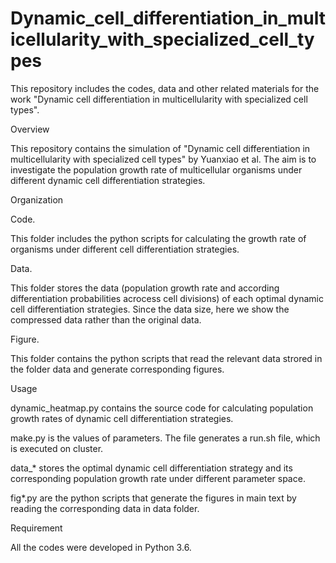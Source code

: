 # Dynamic_cell_differentiation_in_multicellularity_with_specialized_cell_types
This repository includes the codes, data and other related materials for the work "Dynamic cell differentiation in multicellularity with specialized cell types".

Overview

This repository contains the simulation of "Dynamic cell differentiation in multicellularity with specialized cell types" by Yuanxiao et al. The aim is to investigate the population growth rate of multicellular organisms under different dynamic cell differentiation strategies.

Organization

Code.

This folder includes the python scripts for calculating the growth rate of organisms under different cell differentiation strategies.

Data.

This folder stores the data (population growth rate and according differentiation probabilities acrocess cell divisions) of each optimal dynamic cell differentiation strategies. Since the data size, here we show the compressed data rather than the original data.

Figure.

This folder contains the python scripts that read the relevant data strored in the folder data and generate corresponding figures.

Usage

dynamic_heatmap.py contains the source code for calculating population growth rates of dynamic cell differentiation strategies.

make.py is the values of parameters. The file generates a run.sh file, which is executed on cluster.

data_* stores the optimal dynamic cell differentiation strategy and its corresponding population growth rate under different parameter space.

fig*.py are the python scripts that generate the figures in main text by reading the corresponding data in data folder.

Requirement

All the codes were developed in Python 3.6.
